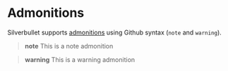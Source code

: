 # Admonitions

Silverbullet supports [admonitions](https://github.com/community/community/discussions/16925) using Github syntax (`note` and `warning`).

> **note** This is a
> note admonition

> **warning** This is a
> warning admonition
